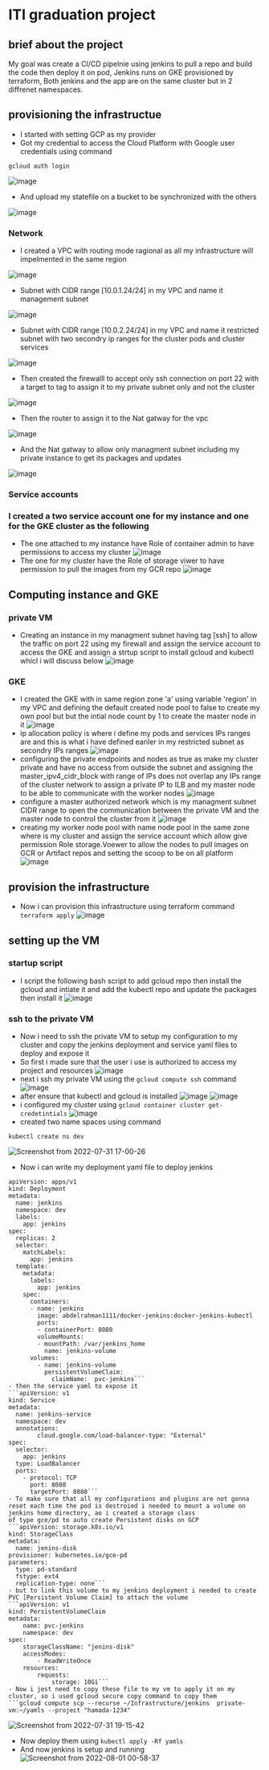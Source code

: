 # ITI graduation project
## brief about the project 
My goal was create a CI/CD pipelnie using jenkins to pull a repo and build the code then deploy it on pod, Jenkins runs on GKE provisioned by terraform, Both jenkins and the app are on the same cluster but in 2 diffrenet namespaces.

## provisioning the infrastructue 
- I started with setting GCP as my provider
- Got my credential to access the Cloud Platform with Google user credentials using command 

```gcloud auth login```

![image](https://user-images.githubusercontent.com/104630009/182127940-c20b89b9-82b4-46bb-a8dd-c1fba6046ea5.png)
- And upload my statefile on a bucket to be synchronized with the others 

![image](https://user-images.githubusercontent.com/104630009/180807017-00afc25c-7cf6-43c5-b11b-3ba0c0587783.png)
### Network
- I created a VPC with routing mode ragional as all my infrastructure will impelmented in the same region

![image](https://user-images.githubusercontent.com/104630009/180845657-eb89a9e0-ff54-4591-b254-ddd03fe13874.png)

- Subnet with CIDR range [10.0.1.24/24] in my VPC and name it management subnet 

![image](https://user-images.githubusercontent.com/104630009/180845957-9777b197-391a-4a3d-b391-b6feeca8e5d2.png)

- Subnet with CIDR range [10.0.2.24/24] in my VPC and name it restricted subnet with two secondry ip ranges for the cluster pods and cluster services 

![image](https://user-images.githubusercontent.com/104630009/180846280-564d5931-97d3-4078-bd01-897be67d6785.png)

- Then created the firewalll to accept only ssh connection on port 22 with a target to tag to assign it to my private subnet only and not the cluster

![image](https://user-images.githubusercontent.com/104630009/180830714-b23d4918-386e-49a7-a211-a0b8a9d51276.png)
- Then the router to assign it to the Nat gatway for the vpc

![image](https://user-images.githubusercontent.com/104630009/180831091-c9a8f5c0-5bea-4e8e-bf3b-30c84f5b4df6.png)
- And the Nat gatway to allow only managment subnet including my private instance to get its packages and updates 

![image](https://user-images.githubusercontent.com/104630009/180831599-2ae8749b-6e34-4263-af88-f1b90aa882b6.png)
### Service accounts
### I created a two service account one for my instance and one for the GKE cluster as the following
- The one attached to my instance have Role of container admin to have permissions to access my cluster 
![image](https://user-images.githubusercontent.com/104630009/180832720-8ecdd7b6-5c5f-4f8a-9245-19d44504be80.png)
- The one for my cluster have the Role of storage viwer to have permission to pull the images from my GCR repo
![image](https://user-images.githubusercontent.com/104630009/180833016-c90b6847-b723-4767-ada3-bc0d38650d27.png)
## Computing instance and GKE
### private VM
- Creating an instance in my managment subnet having tag [ssh] to allow the traffic on port 22 using my firewall and assign the service account to access the GKE and assign a strtup script to install gcloud and kubectl whicl i will discuss below 
![image](https://user-images.githubusercontent.com/104630009/180833348-48cce134-38c4-46c5-ad1d-29cb11657215.png)
### GKE 
- I created the GKE with in same region zone 'a' using variable 'region' in my VPC and defining the default created node pool to false to create my own pool but but the intial node count by 1 to create the master node in it 
![image](https://user-images.githubusercontent.com/104630009/180889728-1a055340-b996-4aaa-9b19-154dcb9dc134.png)
- ip allocation policy is where i define my pods and services IPs ranges are and this is what i have defined eariler in my restricted subnet as secondry IPs ranges
![image](https://user-images.githubusercontent.com/104630009/180890608-f4f817ea-65bb-4d8f-a31a-0649321f077e.png)
- configuring the private endpoints and nodes as true as make my cluster private and have no access from outside the subnet and assigning the master_ipv4_cidr_block with range of IPs does not overlap any IPs range of the cluster network to assign a private IP to ILB and my master node to be able to communicate with the worker nodes 
![image](https://user-images.githubusercontent.com/104630009/180891272-9a0916ef-34b1-495b-b9a9-ce85eb94270d.png)
- configure a master authorized network which is my managment subnet CIDR range to open the communication between the private VM and the master node to control the cluster from it 
![image](https://user-images.githubusercontent.com/104630009/180891330-9fb59138-7b88-4544-b430-bab4c6d5bb02.png)
- creating my worker node pool with name node pool in the same zone where is my cluster and assign the service account which allow give permission Role storage.Voewer to allow the nodes to pull images on GCR or Artifact repos and setting the scoop to be on all  platform
![image](https://user-images.githubusercontent.com/104630009/180891644-114dec81-1af3-4151-9f60-4392233a7ed0.png)
## provision the infrastructure
- Now i can provision this infrastructure using terraform command `terraform apply`
![image](https://user-images.githubusercontent.com/104630009/180893072-e79b58cf-5b5e-415c-8dbe-1a01f7c03d50.png)
## setting up the VM 
### startup script 
- I script the following bash script to add gcloud repo then install the gcloud and intiate it and add the kubectl repo and update the packages then install it 
![image](https://user-images.githubusercontent.com/104630009/180892634-2c54d4ea-6cb1-4729-8021-f636e5bc7423.png)
### ssh to the private VM 
- Now i need to ssh the private VM to setup my configuration to my cluster and copy the jenkins deployment and service yaml files to deploy and expose it
- So first i made sure that the user i use is authorized to access my project and resources 
![image](https://user-images.githubusercontent.com/104630009/180893970-a4460fc0-c801-4bd8-833a-392aacbe9907.png)
- next i ssh my private VM using the `gcloud compute ssh` command
![image](https://user-images.githubusercontent.com/104630009/180894134-f1dadba5-a8f6-48c4-a0eb-4b4d2f8b6d9f.png)
- after ensure that kubectl and gcloud is installed
![image](https://user-images.githubusercontent.com/104630009/180894344-71084e61-a0a4-41dd-a813-0d59a442bc1f.png)
![image](https://user-images.githubusercontent.com/104630009/180894409-20ff8256-dd4a-4573-b5fa-615a1f3f24c2.png)
- i configured my cluster using `gcloud container cluster get-credetintials` 
![image](https://user-images.githubusercontent.com/104630009/180894809-189a0a3c-742d-4221-a4ae-675c3bafc262.png)
- created two name spaces using command 
```
kubectl create ns dev
```
![Screenshot from 2022-07-31 17-00-26](https://user-images.githubusercontent.com/104630009/182129654-b76aca1f-69dc-48e3-8c78-978a4eb39780.png)

- Now i can write my deployment yaml file to deploy jenkins
```
apiVersion: apps/v1
kind: Deployment
metadata:
  name: jenkins
  namespace: dev
  labels: 
    app: jenkins
spec:
  replicas: 2
  selector: 
    matchLabels:
      app: jenkins
  template:
    metadata:
      labels:
        app: jenkins
    spec:
      containers:
      - name: jenkins
        image: abdelrahman1111/docker-jenkins:docker-jenkins-kubectl
        ports:
        - containerPort: 8080
        volumeMounts:
        - mountPath: /var/jenkins_home
          name: jenkins-volume
      volumes:
        - name: jenkins-volume
          persistentVolumeClaim:
            claimName:  pvc-jenkins```
- then the service yaml to expose it 
```apiVersion: v1
kind: Service
metadata:
  name: jenkins-service
  namespace: dev
  annotations:
        cloud.google.com/load-balancer-type: "External"
spec:
  selector:
    app: jenkins
  type: LoadBalancer
  ports:
    - protocol: TCP
      port: 8080
      targetPort: 8080```
- To make sure that all my configurations and plugins are not gonna reset each time the pod is destroied i needed to mount a volume on jenkins home directory, ao i created a storage class 
of type gce/pd to auto create Persistent disks on GCP 
```apiVersion: storage.k8s.io/v1
kind: StorageClass
metadata:
  name: jenins-disk
provisioner: kubernetes.io/gce-pd
parameters:
  type: pd-standard
  fstype: ext4
  replication-type: none```
- but to link this volume to my jenkins deployment i needed to create PVC [Persistent Volume Claim] to attach the volume 
```apiVersion: v1
kind: PersistentVolumeClaim
metadata:
    name: pvc-jenkins
    namespace: dev
spec:
    storageClassName: "jenins-disk" 
    accessModes:
        - ReadWriteOnce
    resources:
        requests:
            storage: 10Gi```
- Now i jest need to copy these file to my vm to apply it on my cluster, so i used gcloud secure copy command to copy them 
```gcloud compute scp --recurse ~/Infrastructure/jenkins  private-vm:~/yamls --project "hamada-1234"
```
![Screenshot from 2022-07-31 19-15-42](https://user-images.githubusercontent.com/104630009/182135525-cbfe8385-4b88-4226-ab84-d08f9177e045.png)

- Now deploy them using 
`kubectl apply -Rf yamls`
- And now jenkins is setup and running 
![Screenshot from 2022-08-01 00-58-37](https://user-images.githubusercontent.com/104630009/182136457-cc9098cc-f50a-46f1-b3e7-278e82fab5cf.png)
